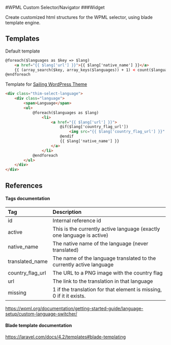 #WPML Custom Selector/Navigator
###Widget


Create customized html structures for the WPML selector, using blade template engine.

Templates
------------

Default template
```html
@foreach($languages as $key => $lang)
    <a href="{{ $lang['url'] }}">{{ $lang['native_name'] }}</a>
    {{ (array_search($key, array_keys($languages)) + 1) < count($languages) ? '|' : null }}
@endforeach
```


Template for [Sailing WordPress Theme](http://demo.thimpress.com/?item=sailing)
```html
<div class="thim-select-language">
    <div class="language">
        <span>Language</span>
        <ul>
            @foreach($languages as $lang)
                <li>
                    <a href="{{ $lang['url'] }}">
                        @if($lang['country_flag_url'])
                            <img src="{{ $lang['country_flag_url'] }}" alt="{{ $lang['language_code'] }}" width="18" height="12" />
                        @endif
                        {{ $lang['native_name'] }}
                    </a>
                </li>
            @endforeach
        </ul>
    </div>
</div>
```


References
------------

#### Tags documentation

 Tag                | Description
:-------------------|:-----------------------------------------------------------------------
 id                 | Internal reference id
 active             | This is the currently active language (exactly one language is active)
 native_name        | The native name of the language (never translated)
 translated_name    | The name of the language translated to the currently active language
 country_flag_url   | The URL to a PNG image with the country flag
 url                | The link to the translation in that language
 missing            | 1 if the translation for that element is missing, 0 if it it exists.
 
 
https://wpml.org/documentation/getting-started-guide/language-setup/custom-language-switcher/

#### Blade template documentation
https://laravel.com/docs/4.2/templates#blade-templating
